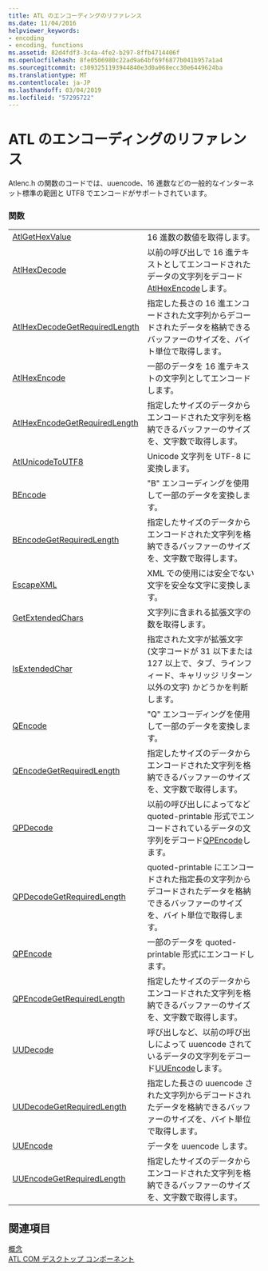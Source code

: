 ```yaml
---
title: ATL のエンコーディングのリファレンス
ms.date: 11/04/2016
helpviewer_keywords:
- encoding
- encoding, functions
ms.assetid: 82d4fdf3-3c4a-4fe2-b297-8ffb4714406f
ms.openlocfilehash: 8fe0506980c22ad9a64bf69f6877b041b957a1a4
ms.sourcegitcommit: c3093251193944840e3d0a068ecc30e6449624ba
ms.translationtype: MT
ms.contentlocale: ja-JP
ms.lasthandoff: 03/04/2019
ms.locfileid: "57295722"
---
```

# <a name="atl-encoding-reference"></a>ATL のエンコーディングのリファレンス

Atlenc.h の関数のコードでは、uuencode、16 進数などの一般的なインターネット標準の範囲と UTF8 でエンコードがサポートされています。

### <a name="functions"></a>関数

|||
|-|-|
|[AtlGetHexValue](reference/atl-text-encoding-functions.md#atlgethexvalue)|16 進数の数値を取得します。|
|[AtlHexDecode](reference/atl-text-encoding-functions.md#atlhexdecode)|以前の呼び出しで 16 進テキストとしてエンコードされたデータの文字列をデコード[AtlHexEncode](reference/atl-text-encoding-functions.md#atlhexencode)します。|
|[AtlHexDecodeGetRequiredLength](reference/atl-text-encoding-functions.md#atlhexdecodegetrequiredlength)|指定した長さの 16 進エンコードされた文字列からデコードされたデータを格納できるバッファーのサイズを、バイト単位で取得します。|
|[AtlHexEncode](reference/atl-text-encoding-functions.md#atlhexencode)|一部のデータを 16 進テキストの文字列としてエンコードします。|
|[AtlHexEncodeGetRequiredLength](reference/atl-text-encoding-functions.md#atlhexencodegetrequiredlength)|指定したサイズのデータからエンコードされた文字列を格納できるバッファーのサイズを、文字数で取得します。|
|[AtlUnicodeToUTF8](reference/atl-text-encoding-functions.md#atlunicodetoutf8)|Unicode 文字列を UTF-8 に変換します。|
|[BEncode](reference/atl-text-encoding-functions.md#bencode)|"B" エンコーディングを使用して一部のデータを変換します。|
|[BEncodeGetRequiredLength](reference/atl-text-encoding-functions.md#bencodegetrequiredlength)|指定したサイズのデータからエンコードされた文字列を格納できるバッファーのサイズを、文字数で取得します。|
|[EscapeXML](reference/atl-text-encoding-functions.md#escapexml)|XML での使用には安全でない文字を安全な文字に変換します。|
|[GetExtendedChars](reference/atl-text-encoding-functions.md#getextendedchars)|文字列に含まれる拡張文字の数を取得します。|
|[IsExtendedChar](reference/atl-text-encoding-functions.md#isextendedchar)|指定された文字が拡張文字 (文字コードが 31 以下または 127 以上で、タブ、ラインフィード、キャリッジ リターン以外の文字) かどうかを判断します。|
|[QEncode](reference/atl-text-encoding-functions.md#qencode)|"Q" エンコーディングを使用して一部のデータを変換します。|
|[QEncodeGetRequiredLength](reference/atl-text-encoding-functions.md#qencodegetrequiredlength)|指定したサイズのデータからエンコードされた文字列を格納できるバッファーのサイズを、文字数で取得します。|
|[QPDecode](reference/atl-text-encoding-functions.md#qpdecode)|以前の呼び出しによってなど quoted-printable 形式でエンコードされているデータの文字列をデコード[QPEncode](reference/atl-text-encoding-functions.md#qpencode)します。|
|[QPDecodeGetRequiredLength](reference/atl-text-encoding-functions.md#qpdecodegetrequiredlength)|quoted-printable にエンコードされた指定長の文字列からデコードされたデータを格納できるバッファーのサイズを、バイト単位で取得します。|
|[QPEncode](reference/atl-text-encoding-functions.md#qpencode)|一部のデータを quoted-printable 形式にエンコードします。|
|[QPEncodeGetRequiredLength](reference/atl-text-encoding-functions.md#qpencodegetrequiredlength)|指定したサイズのデータからエンコードされた文字列を格納できるバッファーのサイズを、文字数で取得します。|
|[UUDecode](reference/atl-text-encoding-functions.md#uudecode)|呼び出しなど、以前の呼び出しによって uuencode されているデータの文字列をデコード[UUEncode](reference/atl-text-encoding-functions.md#uuencode)します。|
|[UUDecodeGetRequiredLength](reference/atl-text-encoding-functions.md#uudecodegetrequiredlength)|指定した長さの uuencode された文字列からデコードされたデータを格納できるバッファーのサイズを、バイト単位で取得します。|
|[UUEncode](reference/atl-text-encoding-functions.md#uuencode)|データを uuencode します。|
|[UUEncodeGetRequiredLength](reference/atl-text-encoding-functions.md#uuencodegetrequiredlength)|指定したサイズのデータからエンコードされた文字列を格納できるバッファーのサイズを、文字数で取得します。|

## <a name="see-also"></a>関連項目

[概念](../atl/active-template-library-atl-concepts.md)<br/>
[ATL COM デスクトップ コンポーネント](../atl/atl-com-desktop-components.md)
